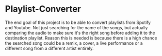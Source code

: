 # Playlist-Converter
The end goal of this project is to be able to convert playlists from Spotify and Youtube. Not just searching for the name of the songs, but actually comparing the audio to make sure it's the right song before adding it to the destination playlist. Reason this is needed is because there is a high chance the searched song could be a remix, a cover, a live performance or  a different song from a different artist entirely. 
